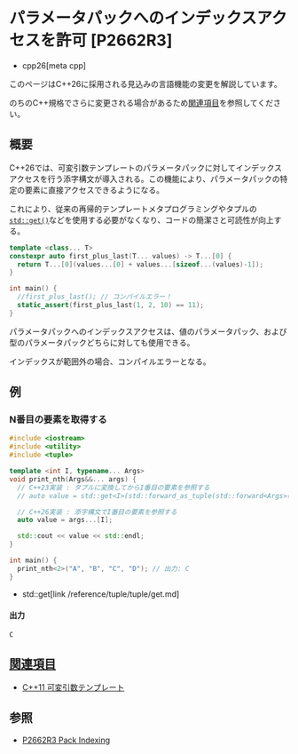 # パラメータパックへのインデックスアクセスを許可 [P2662R3]
* cpp26[meta cpp]

<!-- start lang caution -->

このページはC++26に採用される見込みの言語機能の変更を解説しています。

のちのC++規格でさらに変更される場合があるため[関連項目](#relative-page)を参照してください。

<!-- last lang caution -->

## 概要
C++26では、可変引数テンプレートのパラメータパックに対してインデックスアクセスを行う添字構文が導入される。この機能により、パラメータパックの特定の要素に直接アクセスできるようになる。

これにより、従来の再帰的テンプレートメタプログラミングやタプルの[`std::get()`](/reference/tuple/tuple/get.md)などを使用する必要がなくなり、コードの簡潔さと可読性が向上する。

```cpp
template <class... T>
constexpr auto first_plus_last(T... values) -> T...[0] {
  return T...[0](values...[0] + values...[sizeof...(values)-1]);
}

int main() {
  //first_plus_last(); // コンパイルエラー！
  static_assert(first_plus_last(1, 2, 10) == 11);
}
```

パラメータパックへのインデックスアクセスは、値のパラメータパック、および型のパラメータパックどちらに対しても使用できる。

インデックスが範囲外の場合、コンパイルエラーとなる。


## 例
### N番目の要素を取得する
```cpp example
#include <iostream>
#include <utility>
#include <tuple>

template <int I, typename... Args>
void print_nth(Args&&... args) {
  // C++23実装 : タプルに変換してからI番目の要素を参照する
  // auto value = std::get<I>(std::forward_as_tuple(std::forward<Args>(args)...));

  // C++26実装 : 添字構文でI番目の要素を参照する
  auto value = args...[I];

  std::cout << value << std::endl;
}

int main() {
  print_nth<2>("A", "B", "C", "D"); // 出力: C
}
```
* std::get[link /reference/tuple/tuple/get.md]

#### 出力
```
C
```

## <a id="relative-page" href="#relative-page">関連項目</a>
- [C++11 可変引数テンプレート](/lang/cpp11/variadic_templates.md)


## 参照
- [P2662R3 Pack Indexing](https://open-std.org/jtc1/sc22/wg21/docs/papers/2023/p2662r3.pdf)
